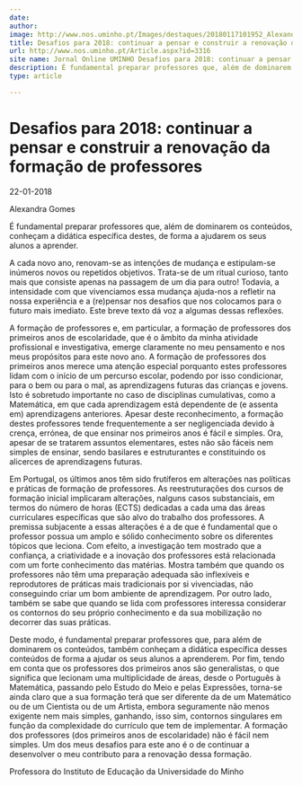 ```yaml
---
date: 
author: 
image: http://www.nos.uminho.pt/Images/destaques/20180117101952_AlexandraGomes.jpg
title: Desafios para 2018: continuar a pensar e construir a renovação da formação de professores
url: http://www.nos.uminho.pt/Article.aspx?id=3316
site name: Jornal Online UMINHO Desafios para 2018: continuar a pensar e construir a renovação da formação de professores
description: É fundamental preparar professores que, além de dominarem os conteúdos, conheçam a didática específica destes, de forma a ajudarem os seus alunos a aprender.
type: article

---
```

# Desafios para 2018: continuar a pensar e construir a renovação da formação de professores


22-01-2018

Alexandra Gomes

É fundamental preparar professores que, além de dominarem os conteúdos, conheçam a didática específica destes, de forma a ajudarem os seus alunos a aprender.

A cada novo ano, renovam-se as intenções de mudança e estipulam-se inúmeros novos ou repetidos objetivos. Trata-se de um ritual curioso, tanto mais que consiste apenas na passagem de um dia para outro! Todavia, a intensidade com que vivenciamos essa mudança ajuda-nos a refletir na nossa experiência e a (re)pensar nos desafios que nos colocamos para o futuro mais imediato. Este breve texto dá voz a algumas dessas reflexões.

A formação de professores e, em particular, a formação de professores dos primeiros anos de escolaridade, que é o âmbito da minha atividade profissional e investigativa, emerge claramente no meu pensamento e nos meus propósitos para este novo ano. A formação de professores dos primeiros anos merece uma atenção especial porquanto estes professores lidam com o início de um percurso escolar, podendo por isso condicionar, para o bem ou para o mal, as aprendizagens futuras das crianças e jovens. Isto é sobretudo importante no caso de disciplinas cumulativas, como a Matemática, em que cada aprendizagem está dependente de (e assenta em) aprendizagens anteriores. Apesar deste reconhecimento, a formação destes professores tende frequentemente a ser negligenciada devido à crença, errónea, de que ensinar nos primeiros anos é fácil e simples. Ora, apesar de se tratarem assuntos elementares, estes não são fáceis nem simples de ensinar, sendo basilares e estruturantes e constituindo os alicerces de aprendizagens futuras.

Em Portugal, os últimos anos têm sido frutíferos em alterações nas políticas e práticas de formação de professores. As reestruturações dos cursos de formação inicial implicaram alterações, nalguns casos substanciais, em termos do número de horas (ECTS) dedicadas a cada uma das áreas curriculares específicas que são alvo do trabalho dos professores. A premissa subjacente a essas alterações é a de que é fundamental que o professor possua um amplo e sólido conhecimento sobre os diferentes tópicos que leciona. Com efeito, a investigação tem mostrado que a confiança, a criatividade e a inovação dos professores está relacionada com um forte conhecimento das matérias. Mostra também que quando os professores não têm uma preparação adequada são inflexíveis e reprodutores de práticas mais tradicionais por si vivenciadas, não conseguindo criar um bom ambiente de aprendizagem. Por outro lado, também se sabe que quando se lida com professores interessa considerar os contornos do seu próprio conhecimento e da sua mobilização no decorrer das suas práticas.

Deste modo, é fundamental preparar professores que, para além de dominarem os conteúdos, também conheçam a didática específica desses conteúdos de forma a ajudar os seus alunos a aprenderem. Por fim, tendo em conta que os professores dos primeiros anos são generalistas, o que significa que lecionam uma multiplicidade de áreas, desde o Português à Matemática, passando pelo Estudo do Meio e pelas Expressões, torna-se ainda claro que a sua formação terá que ser diferente da de um Matemático ou de um Cientista ou de um Artista, embora seguramente não menos exigente nem mais simples, ganhando, isso sim, contornos singulares em função da complexidade do currículo que tem de implementar. A formação dos professores (dos primeiros anos de escolaridade) não é fácil nem simples. Um dos meus desafios para este ano é o de continuar a desenvolver o meu contributo para a renovação dessa formação.

Professora do Instituto de Educação da Universidade do Minho

